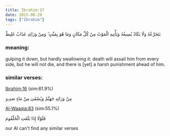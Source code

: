 ```yaml
---
title: Ibrahim:17
date: 2015-06-29
tags: ["Ibrahim"]
---
```

يَتَجَرَّعُهُ وَلَا يَكَادُ يُسِيغُهُ وَيَأْتِيهِ الْمَوْتُ مِنْ كُلِّ مَكَانٍ وَمَا هُوَ بِمَيِّتٍ ۖ وَمِنْ وَرَائِهِ عَذَابٌ غَلِيظٌ
### meaning: 
gulping it down, but hardly swallowing it: death will assail him from every side, but he will not die, and there is [yet] a harsh punishment ahead of him.
### similar verses: 

[Ibrahim:16](/14/16) (sim:61.9%)

مِنْ وَرَائِهِ جَهَنَّمُ وَيُسْقَىٰ مِنْ مَاءٍ صَدِيدٍ

[Al-Waaqia:83](/56/83) (sim:55.1%)

فَلَوْلَا إِذَا بَلَغَتِ الْحُلْقُومَ

our AI can't find any similar verses


